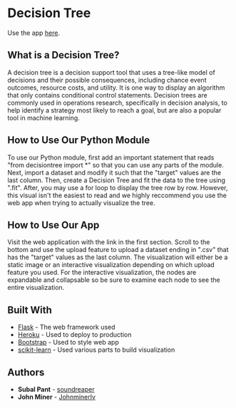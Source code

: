 # Decision Tree
Use the app [here](https://decision-tree.dev.john-the-fourth.engineer/).

## What is a Decision Tree?
A decision tree is a decision support tool that uses a tree-like model of decisions and their possible consequences, including chance event outcomes, resource costs, and utility. It is one way to display an algorithm that only contains conditional control statements. Decision trees are commonly used in operations research, specifically in decision analysis, to help identify a strategy most likely to reach a goal, but are also a popular tool in machine learning.

## How to Use Our Python Module
To use our Python module, first add an important statement that reads "from decisiontree import *" so that you can use any parts of the module. Next, import a dataset and modify it such that the "target" values are the last column. Then, create a Decision Tree and fit the data to the tree using ".fit". After, you may use a for loop to display the tree row by row. However, this visual isn't the easiest to read and we highly reccommend you use the web app when trying to actually visualize the tree.

## How to Use Our App
Visit the web application with the link in the first section. Scroll to the bottom and use the upload feature to upload a dataset ending in ".csv" that has the "target" values as the last column. The visualization will either be a static image or an interactive visualization depending on which upload feature you used. For the interactive visualization, the nodes are expandable and collapsable so be sure to examine each node to see the entire visualization.

## Built With
* [Flask](http://flask.palletsprojects.com/en/1.1.x/) - The web framework used
* [Heroku](https://devcenter.heroku.com/) - Used to deploy to production
* [Bootstrap](https://getbootstrap.com/) - Used to style web app
* [scikit-learn](https://scikit-learn.org/) - Used various parts to build visualization

## Authors
* **Subal Pant** - [soundreaper](https://github.com/soundreaper)
* **John Miner** - [JohnminerIv](https://github.com/JohnminerIv)